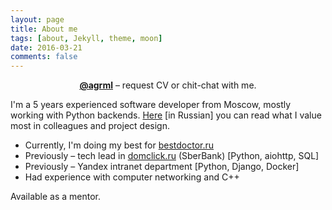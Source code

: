```yaml
---
layout: page
title: About me
tags: [about, Jekyll, theme, moon]
date: 2016-03-21
comments: false
---
```


<center><a href="https://t.me/agrml"><b>@agrml</b></a> – request CV or chit-chat with me.</center>


I'm a 5 years experienced software developer from Moscow, mostly working with Python backends. [Here](https://agrml.medium.com/%D0%B1%D1%8B%D1%82%D1%8C-%D0%BF%D1%80%D0%BE%D0%B3%D1%80%D0%B0%D0%BC%D0%BC%D0%B8%D1%81%D1%82%D0%BE%D0%BC-dc10d1781661) [in Russian] you can read what I value most in colleagues and project design.
* Currently, I'm doing my best for [bestdoctor.ru](https://bestdoctor.ru)
* Previously – tech lead in [domclick.ru](https://domclick.ru) (SberBank) [Python, aiohttp, SQL] 
* Previously – Yandex intranet department [Python, Django, Docker]
* Had experience with computer networking and C++

Available as a mentor.
